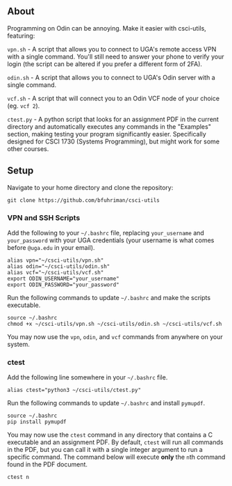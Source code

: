 ## About
Programming on Odin can be annoying. Make it easier with csci-utils, featuring:

`vpn.sh` - A script that allows you to connect to UGA's remote access VPN with a single command. You'll still need to answer your phone to verify your login (the script can be altered if you prefer a different form of 2FA).

`odin.sh` - A script that allows you to connect to UGA's Odin server with a single command.

`vcf.sh` - A script that will connect you to an Odin VCF node of your choice (eg. `vcf 2`).

`ctest.py` - A python script that looks for an assignment PDF in the current directory and automatically executes any commands in the "Examples" section, making testing your program significantly easier. Specifically designed for CSCI 1730 (Systems Programming), but might work for some other courses.

## Setup
Navigate to your home directory and clone the repository:
```
git clone https://github.com/bfuhriman/csci-utils
```

### VPN and SSH Scripts
Add the following to your `~/.bashrc` file, replacing `your_username` and `your_password` with your UGA credentials (your username is what comes before `@uga.edu` in your email).
```
alias vpn="~/csci-utils/vpn.sh"
alias odin="~/csci-utils/odin.sh"
alias vcf="~/csci-utils/vcf.sh"
export ODIN_USERNAME="your_username"
export ODIN_PASSWORD="your_password"
```
Run the following commands to update `~/.bashrc` and make the scripts executable.
```
source ~/.bashrc
chmod +x ~/csci-utils/vpn.sh ~/csci-utils/odin.sh ~/csci-utils/vcf.sh
```
You may now use the `vpn`, `odin`, and `vcf` commands from anywhere on your system.

### ctest
Add the following line somewhere in your `~/.bashrc` file.
```
alias ctest="python3 ~/csci-utils/ctest.py"
```
Run the following commands to update `~/.bashrc` and install `pymupdf`.
```
source ~/.bashrc
pip install pymupdf
```
You may now use the `ctest` command in any directory that contains a C executable and an assignment PDF. By default, `ctest` will run all commands in the PDF, but you can call it with a single integer argument to run a specific command. The command below will execute **only** the `n`th command found in the PDF document.
```
ctest n
```
